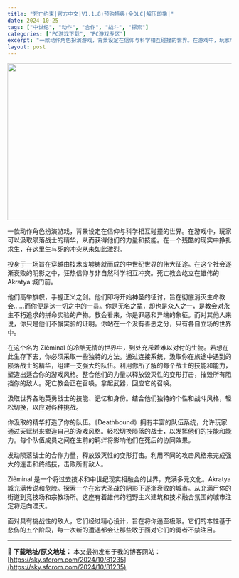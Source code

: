 ```yaml
---
title: "死亡约束|官方中文|V1.1.8+预购特典+全DLC|解压即撸|"
date: 2024-10-25
tags: ["中世纪", "动作", "合作", "战斗", "探索"]
categories: ["PC游戏下载", "PC游戏专区"]
excerpt: "一款动作角色扮演游戏，背景设定在信仰与科学相互碰撞的世界。在游戏中，玩家可以汲取陨落战士的精华，从而获得他们的力量和技能。在一个残酷的现实中挣扎求生，在这里生与死的冲突从未如此激烈。 投身于一场旨在穿越由技术废墟铸就而成的中世纪世界的伟大征途。在这个社会逐渐衰败的阴影之中，狂热信仰与非自然科学相互冲&hellip;"
layout: post
---
```


<img class="aligncenter size-full wp-image-81222" src="https://sky.sfcrom.com/wp-content/uploads/2024/10/2024102507530822.webp" alt="" width="616" height="353" />

一款动作角色扮演游戏，背景设定在信仰与科学相互碰撞的世界。在游戏中，玩家可以汲取陨落战士的精华，从而获得他们的力量和技能。在一个残酷的现实中挣扎求生，在这里生与死的冲突从未如此激烈。

投身于一场旨在穿越由技术废墟铸就而成的中世纪世界的伟大征途。在这个社会逐渐衰败的阴影之中，狂热信仰与非自然科学相互冲突。死亡教会屹立在雄伟的 Akratya 城门前。

他们高举旗帜，手握正义之剑。他们即将开始神圣的征讨，旨在彻底消灭生命教会……而你便是这一切之中的一员。你是无名之辈，却也是众人之一，是教会对永生不朽追求的拼命实验的产物。教会看来，你是罪恶和异端的象征。而对其他人来说，你只是他们不懈实验的证明。你站在一个没有善恶之分，只有各自立场的世界中。

在这个名为 Ziêminal 的冷酷无情的世界中，到处充斥着难以对付的生物。若想在此生存下去，你必须采取一些独特的方法。通过连接系统，汲取你在旅途中遇到的陨落战士的精华，组建一支强大的队伍。利用你所了解的每个战士的技能和能力，塑造出适合你的游戏风格。整合他们的力量以释放毁灭性的变形打击，摧毁所有阻挡你的敌人。死亡教会正在召唤。拿起武器，回应它的召唤。

汲取世界各地英勇战士的技能、记忆和身份。结合他们独特的个性和战斗风格，轻松切换，以应对各种挑战。

你汲取的精华打造了你的队伍。《Deathbound》拥有丰富的队伍系统，允许玩家通过天赋树来塑造自己的游戏风格。轻松切换陨落的战士，以发挥他们的技能和能力。每个队伍成员之间在生前的羁绊将影响他们在死后的协同效果。

发动陨落战士的合作力量，释放毁灭性的变形打击。利用不同的攻击风格来完成强大的连击和终结技，击败所有敌人。

Ziêminal 是一个将过去技术和中世纪现实相融合的世界，充满多元文化。Akratya 城充满传说和危险。探索一个在宏大圣战的阴影下逐渐衰败的城市。从充满尸体的街道到竞技场和宗教场所。这座有着雄伟的粗野主义建筑和技术融合氛围的城市注定将走向湮灭。

面对具有挑战性的敌人，它们经过精心设计，旨在将你逼至极限。它们的本性基于悲伤的五个阶段，每一次新的遭遇都会让那些敢于面对它们的勇者不禁注目。

---
📖 **下载地址/原文地址：** 本文最初发布于我的博客网站：[https://sky.sfcrom.com/2024/10/81235](https://sky.sfcrom.com/2024/10/81235)
